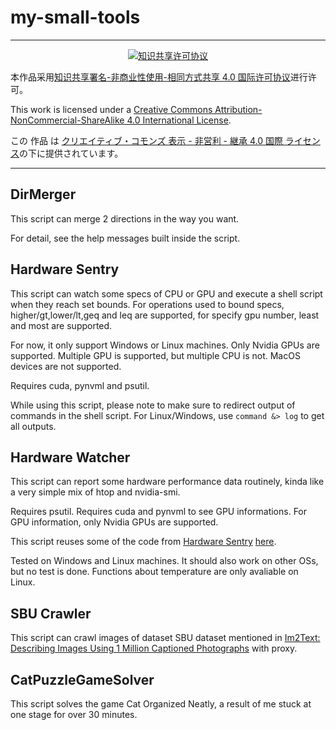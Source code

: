 # my-small-tools

---

<center>
  <a rel="license" href="http://creativecommons.org/licenses/by-nc-sa/4.0/">
    <center><img alt="知识共享许可协议" style="border-width:0" src="https://i.creativecommons.org/l/by-nc-sa/4.0/88x31.png" /></center>
  </a>
</center>

本作品采用<a rel="license" href="http://creativecommons.org/licenses/by-nc-sa/4.0/">知识共享署名-非商业性使用-相同方式共享 4.0 国际许可协议</a>进行许可。

This work is licensed under a <a rel="license" href="http://creativecommons.org/licenses/by-nc-sa/4.0/">Creative Commons Attribution-NonCommercial-ShareAlike 4.0 International License</a>.

この 作品 は <a rel="license" href="http://creativecommons.org/licenses/by-nc-sa/4.0/">クリエイティブ・コモンズ 表示 - 非営利 - 継承 4.0 国際 ライセンス</a>の下に提供されています。

---

## DirMerger

This script can merge 2 directions in the way you want.

For detail, see the help messages built inside the script.

## Hardware Sentry

This script can watch some specs of CPU or GPU and execute a shell script when they reach set bounds. For operations used to bound specs, higher/gt,lower/lt,geq and leq are supported, for specify gpu number, least and most are supported.

For now, it only support Windows or Linux machines. Only Nvidia GPUs are supported. Multiple GPU is supported, but multiple CPU is not. MacOS devices are not supported.

Requires cuda, pynvml and psutil.

While using this script, please note to make sure to redirect output of commands in the shell script. For Linux/Windows, use `command &> log` to get all outputs.

## Hardware Watcher

This script can report some hardware performance data routinely, kinda like a very simple mix of htop and nvidia-smi.

Requires psutil. Requires cuda and pynvml to see GPU informations. For GPU information, only Nvidia GPUs are supported.

This script reuses some of the code from [Hardware Sentry](https://github.com/LahElr/my-small-tools#hardware-sentry) [here](https://github.com/LahElr/my-small-tools/blob/main/HardwareSentry.py).

Tested on Windows and Linux machines. It should also work on other OSs, but no test is done. Functions about temperature are only avaliable on Linux.

## SBU Crawler

This script can crawl images of dataset SBU dataset mentioned in [Im2Text: Describing Images Using 1 Million Captioned Photographs](http://www.cs.virginia.edu/~vicente/sbucaptions/) with proxy.

## CatPuzzleGameSolver

This script solves the game Cat Organized Neatly, a result of me stuck at one stage for over 30 minutes.
